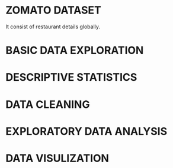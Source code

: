 # ZOMATO DATASET
It consist of restaurant details globally.
# BASIC DATA EXPLORATION
# DESCRIPTIVE STATISTICS
# DATA CLEANING
# EXPLORATORY DATA ANALYSIS
# DATA VISULIZATION
